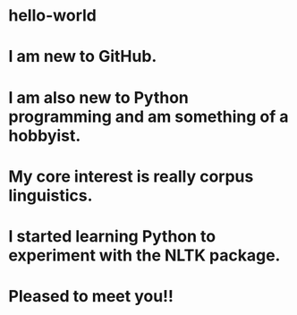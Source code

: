 # hello-world
# I am new to GitHub.
# I am also new to Python programming and am something of a hobbyist.
# My core interest is really corpus linguistics.
# I started learning Python to experiment with the NLTK package.
# Pleased to meet you!!
